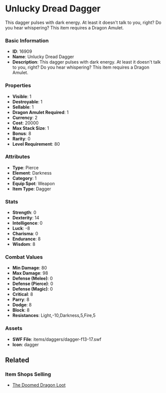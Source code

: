 # Unlucky Dread Dagger

This dagger pulses with dark energy. At least it doesn't talk to you, right? Do you hear whispering? This item requires a Dragon Amulet.

### Basic Information

- **ID**: 16909
- **Name**: Unlucky Dread Dagger
- **Description**: This dagger pulses with dark energy. At least it doesn&#039;t talk to you, right? Do you hear whispering? This item requires a Dragon Amulet.

### Properties

- **Visible**: 1
- **Destroyable**: 1
- **Sellable**: 1
- **Dragon Amulet Required**: 1
- **Currency**: 2
- **Cost**: 20000
- **Max Stack Size**: 1
- **Bonus**: 8
- **Rarity**: 0
- **Level Requirement**: 80

### Attributes

- **Type**: Pierce
- **Element**: Darkness
- **Category**: 1
- **Equip Spot**: Weapon
- **Item Type**: Dagger

### Stats

- **Strength**: 0
- **Dexterity**: 14
- **Intelligence**: 0
- **Luck**: -8
- **Charisma**: 0
- **Endurance**: 8
- **Wisdom**: 8

### Combat Values

- **Min Damage**: 80
- **Max Damage**: 98
- **Defense (Melee)**: 0
- **Defense (Pierce)**: 0
- **Defense (Magic)**: 0
- **Critical**: 8
- **Parry**: 8
- **Dodge**: 8
- **Block**: 8
- **Resistances**: Light,-10,Darkness,5,Fire,5

### Assets

- **SWF File**: items/daggers/dagger-f13-17.swf
- **Icon**: dagger

## Related

### Item Shops Selling

- [The Doomed Dragon Loot](../item-shops/540-the-doomed-dragon-loot.md)

